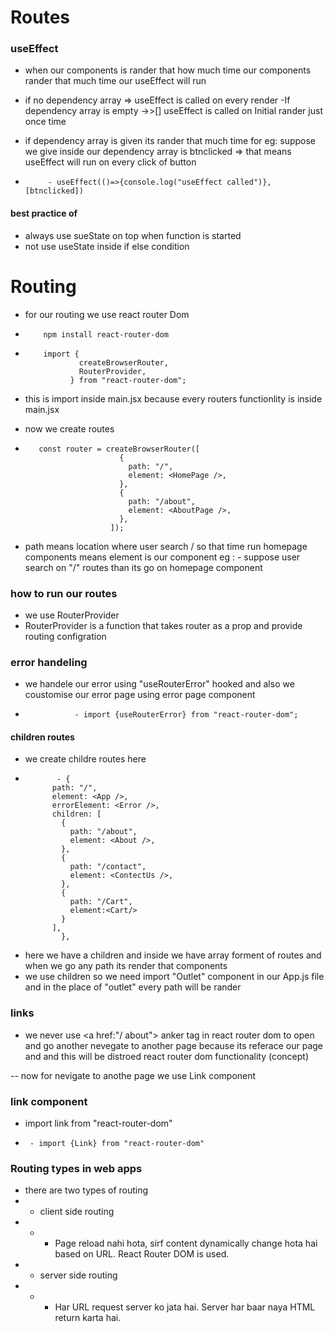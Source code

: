 # Routes 

 ### useEffect 
  - when our components is rander that how much time our components rander that much time our useEffect will run

  - if no dependency array => useEffect is called  on every render
  -If dependency array is empty ->>[] useEffect is called on Initial rander just once time  

  - if dependency array is given its rander that much time for eg:  suppose we give inside our dependency array is btnclicked => that means useEffect will run on every click of button 
  -          - useEffect(()=>{console.log("useEffect called")},[btnclicked])

  #### best practice of
   
   - always use  sueState on top when function is started 
   - not use useState inside if else condition 





# Routing 
- for our routing we use react router Dom

 -         npm install react-router-dom
 
 -         import {
                   createBrowserRouter,
                   RouterProvider,
                 } from "react-router-dom"; 

 
 - this is import inside main.jsx because every routers functionlity is inside main.jsx
 - now we create routes  
 -        const router = createBrowserRouter([
                            {
                              path: "/",
                              element: <HomePage />,
                            },
                            {
                              path: "/about",
                              element: <AboutPage />,
                            },
                          ]);

- path means location where user search / so that time run homepage components means element is our component  eg : - suppose user search on  "/" routes than its go on homepage component

### how to run our routes 
- we use RouterProvider
- RouterProvider is a function that takes router as a prop and provide routing configration 


### error handeling 

- we handele our error using "useRouterError" hooked and also we coustomise our error page using error page component

-                - import {useRouterError} from "react-router-dom";


#### children routes 
-  we create childre routes here 
-            - {
            path: "/",
            element: <App />,
            errorElement: <Error />,
            children: [
              {
                path: "/about",
                element: <About />,
              },
              {
                path: "/contact",
                element: <ContectUs />,
              },
              {
                path: "/Cart",
                element:<Cart/>
              }
            ],
              },

- here we have a children and inside we have array forment of routes and when we go any path its render that components 
- <note>   we use children  so we need import  "Outlet" component in our App.js file  and in the place of "outlet" every path will be rander 

### links 
- we never use <a href:"/ about">  anker tag in react router dom  to open and go another nevegate to another page because its referace our page and and this will be distroed react router dom functionality (concept)

-- now for nevigate to anothe page we use Link  component  

### link component 
- import link from "react-router-dom" 
-      - import {Link} from "react-router-dom"


### Routing types in web apps
 - there are two types of routing
  - - client side routing 
  - - - Page reload nahi hota, sirf content dynamically change hota hai based on URL. React Router DOM is used.
  - - server side routing
  - - - Har URL request server ko jata hai. Server har baar naya HTML return karta hai.



  